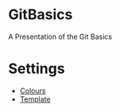 # GitBasics
A Presentation of the Git Basics

# Settings
+ [Colours](http://www.colourlovers.com/palette/1225538/Wait_For_My_Signal)
+ [Template](https://speakerdeck.com/62gerente/bash-introduction)